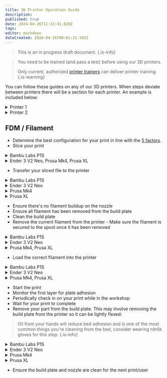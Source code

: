 ```yaml
---
title: 3D Printer Operation Guide
description: 
published: true
date: 2024-04-26T11:33:41.028Z
tags: 
editor: markdown
dateCreated: 2024-04-26T08:01:22.593Z
---
```


> This is an in progress draft document.
{.is-info}


> You need to be trained (and pass a test) before using our 3D printers.
>
> Only current, authorized [printer trainers](/tools/3dprinters#trainers) can deliver printer training.
{.is-warning}

You can follow these guides on any of our 3D printers. When steps deviate between printers there will be a section for each printer. An example is included below:

<details>
  <summary>Printer 1</summary>
  Press the red button
</details>
<details>
  <summary>Printer 2</summary>
  Press the Blue button
</details>

## FDM / Filament

* Determine the best configuration for your print in line with the [5 factors](/tools/3dprinters/factors).
* Slice your print
<details>
  <summary>Bambu Labs P1S</summary>
  Using Bambu Studio
</details>
<details>
  <summary>Ender 3 V2 Neo, Prusa Mk4, Prusa XL</summary>
  Using PrusaSlicer
</details>

* Transfer your sliced file to the printer
<details>
  <summary>Bambu Labs P1S</summary>
  
  * Select TODO:button name
  
</details>
<details>
  <summary>Ender 3 V2 Neo</summary>
  
  * Take the Micro SD card from the front left of the machine and plug it into the card reader attached to the slicing PC
  * Press the TODO:button name: button within PrusaSlicer and specify a filename
  * Reinsert the Micro SD card in the printer, TODO:printer reboot?:
  
</details>
<details>
  <summary>Prusa Mk4</summary>
  * Ensure that the **physical** printer `Mk4-1` TODO:printer name: is selected
  * Press TODO:button name:
  
</details>
<details>
  <summary>Prusa XL</summary>
  
> Sending files to the XL is possible but is very slow. The process below is recommended.
{.is-info}

  
  * Take the USB Drive from the right hand side of the printer control panel and plug it into the slicing PC
  * Press the TODO:button name: button within PrusaSlicer and specify a filename
  * Reinsert the USB Drive into the printer. There is no need to restart the printer.
  
</details>

* Ensure there's no filament buildup on the nozzle
* Ensure all filament has been removed from the build plate
* Clean the build plate
* Remove the current filament from the printer - Make sure the filament is secured to the spool once it has been removed
<details>
  <summary>Bambu Labs P1S</summary>
  
  * Open the AMS
  * Unload the active filament if required - The active filament is the spool currently loaded into the print head and is indicated by a slowly pulsing white light. You can instruct the printer to unload the spool from the control panel or Bambu Studio.
  * Push the grey tab away from you to back off the feeder and wind the filament back onto the spool
  
</details>
<details>
  <summary>Ender 3 V2 Neo</summary>
  
  * TODO
  
</details>
<details>
  <summary>Prusa Mk4, Prusa XL</summary>

  * Select Filament -> TODO:option name:
  * Follow the on screen instructions
  
</details>

* Load the correct filament into the printer
<details>
  <summary>Bambu Labs P1S</summary>
  
  * Place the filament into the AMS
  * Push the grey tab away from you to back off the feeder
  * Push the filament into the feeder (aprox 100mm) and release the grey tab 
  * You've completed this step correctly if the AMS pulls the filament deeper into the machine
  
</details>
<details>
  <summary>Ender 3 V2 Neo</summary>
  
  * TODO
  
</details>
<details>
  <summary>Prusa Mk4, Prusa XL</summary>

  * If you used TODO:option name-unload: instead of TODO:option name-change: select Filament -> TODO:option name:
  * Follow the on screen instructions
  
</details>

* Start the print
* Monitor the first layer for plate adhesion
* Periodically check in on your print while in the workshop
* Wait for your print to complete
* Remove your part from the build plate. This may involve removing the build plate from the printer so it can be lightly flexed:

> Oil from your hands will reduce bed adhesion and is one of the most common things you're cleaning from the bed, consider wearing nitrile gloves for this step.
{.is-info}

<details>
  <summary>Bambu Labs P1S</summary>
  
  * Lift the build plate off the bed by the two tabs at the front
  * Lightly flex the bed to remove your part
  * Reseat the build plate on the printer using the seating guides on the back left and back right corners of the bed
  
</details>
<details>
  <summary>Ender 3 V2 Neo</summary>
  
  * Lift the build plate off the bed by TODO:tabs:
  * Lightly flex the bed to remove your part
  * Reseat the build plate on the printer. There are no assistive pins/markers for this.
  
</details>
<details>
  <summary>Prusa Mk4</summary>

  * Lift the build plate off the bed by TODO:tabs:
  * Lightly flex the bed to remove your part
  * Reseat the build plate by TODO:seat markers:
  
</details>
<details>
  <summary>Prusa XL</summary>

  * Go to TODO:park head:
  * Lift the build plate off the bed by the two tabs at the front
  * Lightly flex the bed to remove your part
  * Align the protrusion at the back of the plate with the two silver pins at the back center of the machine
  * Bend the build plate gently and lower back down onto the machine starting from the back
  
</details>

* Ensure the build plate and nozzle are clean for the next print/user
